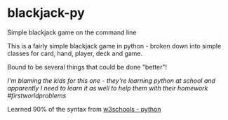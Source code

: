 # blackjack-py
Simple blackjack game on the command line

This is a fairly simple blackjack game in python - broken down into simple classes for card, hand, player, deck and game.

Bound to be several things that could be done "better"!


*I'm blaming the kids for this one - they're learning python at school and apparently I need to learn it as well to help them with their homework #firstworldproblems*

Learned 90% of the syntax from [w3schools - python](https://www.w3schools.com/python/default.asp)
